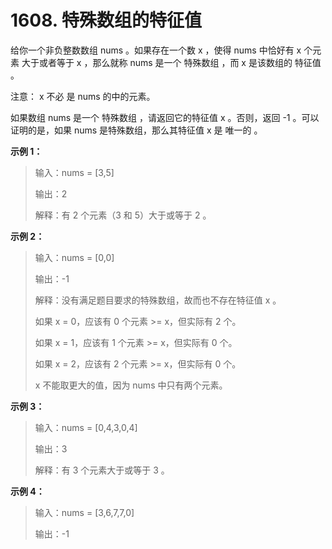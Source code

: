 # 1608. 特殊数组的特征值

给你一个非负整数数组 nums 。如果存在一个数 x ，使得 nums 中恰好有 x 个元素 大于或者等于 x ，那么就称 nums 是一个 特殊数组 ，而 x 是该数组的 特征值 。

注意： x 不必 是 nums 的中的元素。

如果数组 nums 是一个 特殊数组 ，请返回它的特征值 x 。否则，返回 -1 。可以证明的是，如果 nums 是特殊数组，那么其特征值 x 是 唯一的 。


**示例 1：**

> 输入：nums = [3,5]
>
> 输出：2
>
> 解释：有 2 个元素（3 和 5）大于或等于 2 。

**示例 2：**

> 输入：nums = [0,0]
>
> 输出：-1
>
> 解释：没有满足题目要求的特殊数组，故而也不存在特征值 x 。
>
> 如果 x = 0，应该有 0 个元素 >= x，但实际有 2 个。
>
> 如果 x = 1，应该有 1 个元素 >= x，但实际有 0 个。
>
> 如果 x = 2，应该有 2 个元素 >= x，但实际有 0 个。
>
> x 不能取更大的值，因为 nums 中只有两个元素。

**示例 3：**

> 输入：nums = [0,4,3,0,4]
>
> 输出：3
>
> 解释：有 3 个元素大于或等于 3 。

**示例 4：**

> 输入：nums = [3,6,7,7,0]
>
> 输出：-1
